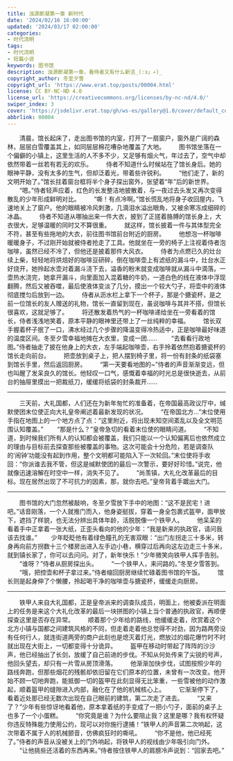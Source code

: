 ```yaml
---
title: 浊源断凝第一章 新时代
date: '2024/02/16 16:00:00'
updated: '2024/03/17 02:00:00'
categories: 
- 时代流明
tags:
- 时代流明
- 短篇小说
keywords: 图书馆
description: 浊源断凝第一章，看侍者又有什么新活_(:з」∠)_
copyright_author: 冬至夕雪
copyright_url: 'https://www.erat.top/posts/00004.html'
license: CC BY-NC-ND 4.0
license_url: 'https://creativecommons.org/licenses/by-nc-nd/4.0/'
swiper_index: 3
cover: 'https://jsdelivr.erat.top/gh/ws-es/gallery@1.0/cover/default_cover_110.webp'
abbrlink: 00004
---
```

　　清晨，馆长起床了，走出图书馆的内室，打开了一扇窗户，窗外是广阔的森林，层层白雪覆盖其上，如同层层棉花嘈杂地覆盖了大地。
　　图书馆坐落在一个偏僻的小镇上，这里生活的人不多不少，又足够有烟火气，年过去了，空气中却依然带着一丝若有若无的欢乐。
　　侍者不知道什么时候站在了馆长身后。她的眼神平静，没有太多的生气，但却泛着光，带着些许锐利。
　　“他们走了，新的文明开始了。”馆长拄着窗台框将半个身子探出窗外，张望着“年”后的新世界。
　　“嗯。”侍者轻声应着，红色的长发整洁地披散着，与一夜过去头发又再次变得散乱的少年形成鲜明对比。
　　“嘶！有点冷啊。”馆长慌乱地将身子收回屋内，飞速地关上了窗户。他的眼睛被冷风刺激，几滴泪水溢出眼角，又被余寒冻成细碎的冰晶。
　　侍者不知道从哪抽出来一件大衣，披到了正搓着胳膊的馆长身上，大衣很大，足够温暖的同时又不算很重。
　　就这样，馆长披着一件与其体型完全不符，甚至有些拖地的大衣，前往图书馆前台附近的厨房。
　　他想泡一杯咖啡暖暖身子，不过刚开始就被侍者抢走了工具。他就坐在一旁的椅子上注视着侍者泡咖啡，虽然已经不冷了，但他还是披着那件大风衣。
　　侍者为点燃已久的灶台续上柴，轻轻地将烘焙好的咖啡豆研碎，倒在咖啡壶上有滤纸的漏斗中，灶台水正好烧开，她拎起水壶对着漏斗浇下去，溢香的粉末就变成咖啡就从漏斗中滴落。一壶热水浇完，她拿开漏斗，向里面加入混着糖的牛奶，一道白色的线在液体中浮现翻腾，然后又被吞噬，最后使液体变淡了几分，摸出一个较大勺子，将壶中的液体彻底搅匀后放到一边。
　　侍者从沥水栏上拿下一个杯子，那是个搪瓷杯，是之前一位馆长的友人赠送的礼物，馆长一直留到现在，虽说咖啡与其并不搭，但馆长很喜欢，这就足够了。
　　将还散发着热气的一杯咖啡递给坐在一旁看着的馆长，侍者浅浅地笑着，原本平静的眼神里还带上了一丝纯粹的幸福。
　　馆长双手握着杯子抿了一口，沸水经过几个步骤的降温变得冷热适中，正是咖啡最好味道的温度区间。冬至夕雪幸福地摊在大衣里，变成一团……
　　“去看看行政地图。”侍者抽走了披在他身上的大衣，左手端起咖啡壶，右手拎着依然抱着搪瓷杯的馆长走向前台。
　　把壶放到桌子上，把人摆到椅子里，将一份有封条的纸袋塞到馆长手里，然后返回厨房。
　　“第一天要看地图的~”侍者的声音渐渐变远，但也叫醒了发呆良久的馆长。他轻叹一口气，感慨着幸福的时光总是很快逝去，从前台的抽屉里摸出一把裁纸刀，缓缓将纸袋的封条裁开……　

---

　　三天前，大礼国都，人们还在为新年匆忙的准备着，在帝国最高政议厅中，缄默使团末位使正向大礼皇帝阐述着最新发现的状况。
　　“在帝国北方…”末位使用手指在地图上的一个地方点了点：“这里附近，将出现未知空间紊乱以及全文明范围认知覆盖。”
　　“那是什么？”皇帝急切的看着末位使的眼睛问道。
　　“不知道，到时候我们所有人的认知都会被覆盖，我们只能以一个认知偏离后也依然成立的理由与目标前去探查那些被覆盖的事物。这次可能会十分危险，若是调查队的‘闹钟’功能没有起到作用，整个文明都可能陷入下一次轮回。”末位使将手收回：“你派谁去我不管，但这是缄默使团的最后一次警示，要好好珍惜。”说完，他就像迅速溶解在时空中一样，消失不见了。
　　“尚羡镇，大礼化改革最后的目标。现在居然出现了不可抗力的因素，那，就你去吧。”皇帝背着手踱出大门。

---

　　图书馆的大门忽然被敲响，冬至夕雪放下手中的地图：“这不是民宅！进吧。”话音刚落，一个人就推门而入，他身姿挺拔，穿着一身全包裹式盔甲，面甲放下，遮挡了样貌，也无法分辨出具体年龄，活脱脱像一个铁甲人。
　　他呆呆的看着手中正拿着一张大纸，正歪头看向的他的少年：“我是新来的执政官，请问我该去找谁。”
　　少年眨眨他有着绿色瞳孔的无害双眼：“出门左拐走三十多米，转身再向前方拐数十三个楼房出进入左手边小巷，横穿过后再向这左边走三十多米，就到镇长家了，你可以去问问。对了，新年快乐！”少年微笑向铁甲人挥手告别。
　　“谁呀？”侍者从厨房探出头。
　　“一个铁甲人，来问路的。”冬至夕雪答到。
　　“哦，把控壶和杯子拿过来。”侍者缩回厨房继续忙碌着图书馆的午饭。
　　馆长则是起身伸了个懒腰，拎起喝干净的咖啡壶与搪瓷杯，缓缓走向厨房。

---

　　铁甲人来自大礼国都，正是皇帝派来的调查队成员，明面上，他被委派在明面上的任务是来这个大礼化改革的最后一块拼图的小镇上当个普通的执政官，再顺便探查这里是否存在异常。
　　顺着那个少年给的路线，他缓缓走着，欣赏着这个北方小镇与国都之间建筑风格的不同，但走着走着他总觉得不对劲，因为路两旁没有任何行人，就连街道两旁的商户此刻也是熄灭着灯光，燃放过的烟花爆竹时不时就出现在大街上，一切都变得十分诡异。
　　盔甲在移动时带起了阵阵的沙沙声，他已经抽出了长剑，放缓了自己前进的步伐。不知从何处传来了尖锐的号声，他回头望去，却只有一片雪从房顶滑落。
　　他渐渐加快步伐，试图按照少年的路线奔跑，但那些烟花的残骸却依旧留在它们原本的位置，未曾有一次改变。他开始不顾一切地奔跑，能抵御一切的盔甲在此刻显得无比笨重，一些雪被他的动作激起，顺着盔甲的缝隙进入内部，融化在了他的机械核心上。
　　它渐渐停下了，看着近处那已经无数次出现在自己眼前的建筑，第二次走了进去。
　　“又来了？”少年有些惊讶地看着他，原本拿着纸的手变成了一把小勺子，面前的桌子上也多了一个小蛋糕。
　　“你究竟是谁？为什么要阻止我？这里是哪？我有权怀疑你违反特殊能力使用公约，现可以对你施行逮捕！”铁甲人的声音第二次响起，这次带着不属于人的机械颤音，仿佛疯狂时的嘶吼。
　　“你不是他，他已经死了。”侍者的声音从没被关上的门外响起，将铁甲人的视线由少年吸引向门外。
　　“让他挑些还活着的东西再来。”侍者按住铁甲人的肩膀冷声说到：“回家去吧。”